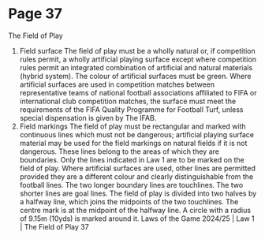 # Page 37

The Field of Play
1. Field surface
The field of play must be a wholly natural or, if competition rules permit,
a wholly artificial playing surface except where competition rules permit an
integrated combination of artificial and natural materials (hybrid system).
The colour of artificial surfaces must be green.
Where artificial surfaces are used in competition matches between
representative teams of national football associations affiliated to FIFA or
international club competition matches, the surface must meet the
requirements of the FIFA Quality Programme for Football Turf, unless special
dispensation is given by The IFAB.
2. Field markings
The field of play must be rectangular and marked with continuous lines which
must not be dangerous; artificial playing surface material may be used for the
field markings on natural fields if it is not dangerous. These lines belong to the
areas of which they are boundaries.
Only the lines indicated in Law 1 are to be marked on the field of play. Where
artificial surfaces are used, other lines are permitted provided they are a
different colour and clearly distinguishable from the football lines.
The two longer boundary lines are touchlines. The two shorter lines are
goal lines.
The field of play is divided into two halves by a halfway line, which joins the
midpoints of the two touchlines.
The centre mark is at the midpoint of the halfway line. A circle with a radius
of 9.15m (10yds) is marked around it.
Laws of the Game 2024/25 | Law 1 | The Field of Play 37

